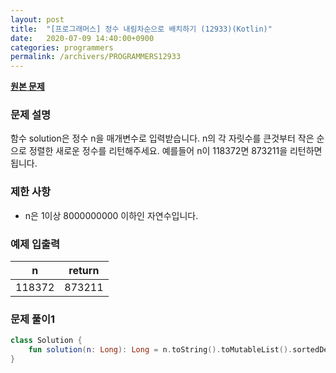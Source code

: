 ```yaml
---
layout: post
title:  "[프로그래머스] 정수 내림차순으로 배치하기 (12933)(Kotlin)"
date:   2020-07-09 14:40:00+0900
categories: programmers
permalink: /archivers/PROGRAMMERS12933
---
```


**[원본 문제](https://programmers.co.kr/learn/courses/30/lessons/12933)**

### 문제 설명

함수 solution은 정수 n을 매개변수로 입력받습니다. n의 각 자릿수를 큰것부터 작은 순으로 정렬한 새로운 정수를 리턴해주세요.
예를들어 n이 118372면 873211을 리턴하면 됩니다.

### 제한 사항

  * n은 1이상 8000000000 이하인 자연수입니다.

### 예제 입출력

|n|return|
|-|-|
|118372|873211|

### 문제 풀이1

```kotlin
class Solution {
    fun solution(n: Long): Long = n.toString().toMutableList().sortedDescending().joinToString("","","").toLong()
}
```
